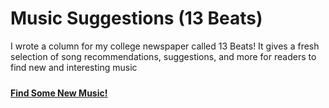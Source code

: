# Music Suggestions (13 Beats)
I wrote a column for my college newspaper called 13 Beats! It gives a fresh selection of song recommendations, suggestions, and more for readers to find new and interesting music

<!--<a href="https://thecolgatemaroonnews.com/staff_name/daniel-bernstein/">
<img src="https://github.com/dan-bernstein/dan-bernstein.github.io/blob/main/assets/imageedit_3_6085060335.jpg?raw=true">
</a>-->

<!--**[<i class="fa-solid fa-music"></i> Find Some New Music!](https://thecolgatemaroonnews.com/staff_name/daniel-bernstein/)**-->
<div style="height:10px;font-size:1px;">&nbsp;</div>

<a href="https://thecolgatemaroonnews.com/staff_name/daniel-bernstein/" target="_blank" rel="noopener noreferrer">
    <i class="fa-solid fa-music"></i> <strong>Find Some New Music!</strong>
</a>
